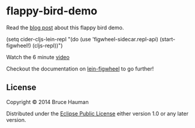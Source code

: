 # flappy-bird-demo

Read the [blog post](http://rigsomelight.com/2014/05/01/interactive-programming-flappy-bird-clojurescript.html) about this flappy bird demo.

(setq cider-cljs-lein-repl "(do (use 'figwheel-sidecar.repl-api) (start-figwheel!) (cljs-repl))")

Watch the 6 minute [video](https://www.youtube.com/watch?v=KZjFVdU8VLI)

Checkout the documentation on [lein-figwheel](https://github.com/bhauman/lein-figwheel) to go further!

## License

Copyright © 2014 Bruce Hauman

Distributed under the [Eclipse Public License](LICENSE) either version 1.0 or any
later version.
